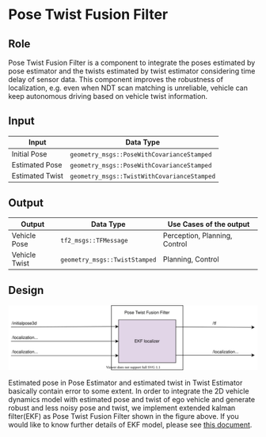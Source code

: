 Pose Twist Fusion Filter
========================

## Role

Pose Twist Fusion Filter is a component to integrate the poses estimated by pose estimator and the twists estimated by twist estimator considering time delay of sensor data. This component improves the robustness of localization, e.g. even when NDT scan matching is unreliable, vehicle can keep autonomous driving based on vehicle twist information.

## Input

| Input           | Data Type                                            |
|-----------------|------------------------------------------------------|
| Initial Pose    | `geometry_msgs::PoseWithCovarianceStamped`           |
| Estimated Pose  | `geometry_msgs::PoseWithCovarianceStamped`           |
| Estimated Twist | `geometry_msgs::TwistWithCovarianceStamped`          |

## Output

| Output         | Data Type                                   | Use Cases of the output         |
|----------------|---------------------------------------------|---------------------------------|
| Vehicle Pose   | `tf2_msgs::TFMessage`                       | Perception, Planning, Control   |
| Vehicle Twist  | `geometry_msgs::TwistStamped`               | Planning, Control               |

## Design

![Pose_Twist_Fusion_Filter](/design/img/Pose_Twist_Fusion_Filter.svg)

Estimated pose in Pose Estimator and estimated twist in Twist Estimator basically contain error to some extent. In order to integrate the 2D vehicle dynamics model with estimated pose and twist of ego vehicle and generate robust and less noisy pose and twist, we implement extended kalman filter(EKF) as Pose Twist Fusion Filter shown in the figure above. If you would like to know further details of EKF model, please see [this document](https://github.com/tier4/AutowareArchitectureProposal/blob/master/Localization/Pose_Twist_Fusion_Filter/EKF.md).